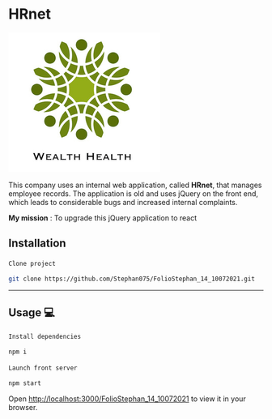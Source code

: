 # HRnet

![HRnet](public/HRnet_Logo.jpg)

This company uses an internal web application, called **HRnet**, that manages employee records. The application is old and uses jQuery on the front end, which leads to considerable bugs and increased internal complaints.

**My mission** : To upgrade this jQuery application to react

## Installation

`Clone project`

```bash
git clone https://github.com/Stephan075/FolioStephan_14_10072021.git
```

---

## Usage 💻

`Install dependencies`

```bash
npm i
```

`Launch front server`

```bash
npm start
```

Open [http://localhost:3000/FolioStephan_14_10072021](http://localhost:3000:/FolioStephan_14_10072021) to view it in your browser.
